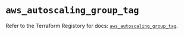 # `aws_autoscaling_group_tag`

Refer to the Terraform Registory for docs: [`aws_autoscaling_group_tag`](https://registry.terraform.io/providers/hashicorp/aws/5.31.0/docs/resources/autoscaling_group_tag).

